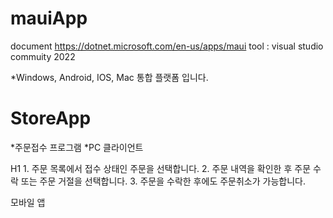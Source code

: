 # mauiApp
document https://dotnet.microsoft.com/en-us/apps/maui
tool : visual studio commuity 2022

*Windows, Android, IOS, Mac 통합 플랫폼 입니다.

# StoreApp
*주문접수 프로그램
*PC 클라이언트

H1 1. 주문 목록에서 접수 상태인 주문을 선택합니다.
2. 주문 내역을 확인한 후 주문 수락 또는 주문 거절을 선택합니다.
3. 주문을 수락한 후에도 주문취소가 가능합니다.

모바일 앱
